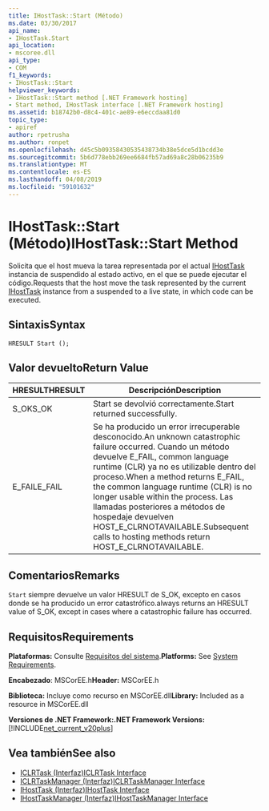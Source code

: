 ```yaml
---
title: IHostTask::Start (Método)
ms.date: 03/30/2017
api_name:
- IHostTask.Start
api_location:
- mscoree.dll
api_type:
- COM
f1_keywords:
- IHostTask::Start
helpviewer_keywords:
- IHostTask::Start method [.NET Framework hosting]
- Start method, IHostTask interface [.NET Framework hosting]
ms.assetid: b18742b0-d8c4-401c-ae89-e6eccdaa81d0
topic_type:
- apiref
author: rpetrusha
ms.author: ronpet
ms.openlocfilehash: d45c5b09358430535438734b38e5dce5d1bcdd3e
ms.sourcegitcommit: 5b6d778ebb269ee6684fb57ad69a8c28b06235b9
ms.translationtype: MT
ms.contentlocale: es-ES
ms.lasthandoff: 04/08/2019
ms.locfileid: "59101632"
---
```

# <a name="ihosttaskstart-method"></a><span data-ttu-id="f02ad-102">IHostTask::Start (Método)</span><span class="sxs-lookup"><span data-stu-id="f02ad-102">IHostTask::Start Method</span></span>
<span data-ttu-id="f02ad-103">Solicita que el host mueva la tarea representada por el actual [IHostTask](../../../../docs/framework/unmanaged-api/hosting/ihosttask-interface.md) instancia de suspendido al estado activo, en el que se puede ejecutar el código.</span><span class="sxs-lookup"><span data-stu-id="f02ad-103">Requests that the host move the task represented by the current [IHostTask](../../../../docs/framework/unmanaged-api/hosting/ihosttask-interface.md) instance from a suspended to a live state, in which code can be executed.</span></span>  
  
## <a name="syntax"></a><span data-ttu-id="f02ad-104">Sintaxis</span><span class="sxs-lookup"><span data-stu-id="f02ad-104">Syntax</span></span>  
  
```  
HRESULT Start ();  
```  
  
## <a name="return-value"></a><span data-ttu-id="f02ad-105">Valor devuelto</span><span class="sxs-lookup"><span data-stu-id="f02ad-105">Return Value</span></span>  
  
|<span data-ttu-id="f02ad-106">HRESULT</span><span class="sxs-lookup"><span data-stu-id="f02ad-106">HRESULT</span></span>|<span data-ttu-id="f02ad-107">Descripción</span><span class="sxs-lookup"><span data-stu-id="f02ad-107">Description</span></span>|  
|-------------|-----------------|  
|<span data-ttu-id="f02ad-108">S_OK</span><span class="sxs-lookup"><span data-stu-id="f02ad-108">S_OK</span></span>|<span data-ttu-id="f02ad-109">Start se devolvió correctamente.</span><span class="sxs-lookup"><span data-stu-id="f02ad-109">Start returned successfully.</span></span>|  
|<span data-ttu-id="f02ad-110">E_FAIL</span><span class="sxs-lookup"><span data-stu-id="f02ad-110">E_FAIL</span></span>|<span data-ttu-id="f02ad-111">Se ha producido un error irrecuperable desconocido.</span><span class="sxs-lookup"><span data-stu-id="f02ad-111">An unknown catastrophic failure occurred.</span></span> <span data-ttu-id="f02ad-112">Cuando un método devuelve E_FAIL, common language runtime (CLR) ya no es utilizable dentro del proceso.</span><span class="sxs-lookup"><span data-stu-id="f02ad-112">When a method returns E_FAIL, the common language runtime (CLR) is no longer usable within the process.</span></span> <span data-ttu-id="f02ad-113">Las llamadas posteriores a métodos de hospedaje devuelven HOST_E_CLRNOTAVAILABLE.</span><span class="sxs-lookup"><span data-stu-id="f02ad-113">Subsequent calls to hosting methods return HOST_E_CLRNOTAVAILABLE.</span></span>|  
  
## <a name="remarks"></a><span data-ttu-id="f02ad-114">Comentarios</span><span class="sxs-lookup"><span data-stu-id="f02ad-114">Remarks</span></span>  
 `Start` <span data-ttu-id="f02ad-115">siempre devuelve un valor HRESULT de S_OK, excepto en casos donde se ha producido un error catastrófico.</span><span class="sxs-lookup"><span data-stu-id="f02ad-115">always returns an HRESULT value of S_OK, except in cases where a catastrophic failure has occurred.</span></span>  
  
## <a name="requirements"></a><span data-ttu-id="f02ad-116">Requisitos</span><span class="sxs-lookup"><span data-stu-id="f02ad-116">Requirements</span></span>  
 <span data-ttu-id="f02ad-117">**Plataformas:** Consulte [Requisitos del sistema](../../../../docs/framework/get-started/system-requirements.md).</span><span class="sxs-lookup"><span data-stu-id="f02ad-117">**Platforms:** See [System Requirements](../../../../docs/framework/get-started/system-requirements.md).</span></span>  
  
 <span data-ttu-id="f02ad-118">**Encabezado**: MSCorEE.h</span><span class="sxs-lookup"><span data-stu-id="f02ad-118">**Header:** MSCorEE.h</span></span>  
  
 <span data-ttu-id="f02ad-119">**Biblioteca:** Incluye como recurso en MSCorEE.dll</span><span class="sxs-lookup"><span data-stu-id="f02ad-119">**Library:** Included as a resource in MSCorEE.dll</span></span>  
  
 **<span data-ttu-id="f02ad-120">Versiones de .NET Framework:</span><span class="sxs-lookup"><span data-stu-id="f02ad-120">.NET Framework Versions:</span></span>** [!INCLUDE[net_current_v20plus](../../../../includes/net-current-v20plus-md.md)]  
  
## <a name="see-also"></a><span data-ttu-id="f02ad-121">Vea también</span><span class="sxs-lookup"><span data-stu-id="f02ad-121">See also</span></span>

- [<span data-ttu-id="f02ad-122">ICLRTask (Interfaz)</span><span class="sxs-lookup"><span data-stu-id="f02ad-122">ICLRTask Interface</span></span>](../../../../docs/framework/unmanaged-api/hosting/iclrtask-interface.md)
- [<span data-ttu-id="f02ad-123">ICLRTaskManager (Interfaz)</span><span class="sxs-lookup"><span data-stu-id="f02ad-123">ICLRTaskManager Interface</span></span>](../../../../docs/framework/unmanaged-api/hosting/iclrtaskmanager-interface.md)
- [<span data-ttu-id="f02ad-124">IHostTask (Interfaz)</span><span class="sxs-lookup"><span data-stu-id="f02ad-124">IHostTask Interface</span></span>](../../../../docs/framework/unmanaged-api/hosting/ihosttask-interface.md)
- [<span data-ttu-id="f02ad-125">IHostTaskManager (Interfaz)</span><span class="sxs-lookup"><span data-stu-id="f02ad-125">IHostTaskManager Interface</span></span>](../../../../docs/framework/unmanaged-api/hosting/ihosttaskmanager-interface.md)

